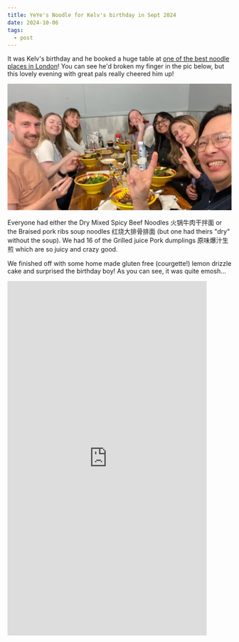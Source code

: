 ```yaml
---
title: YeYe's Noodle for Kelv's birthday in Sept 2024
date: 2024-10-06
tags:
  - post
---
```


It was Kelv's birthday and he booked a huge table at [one of the best noodle places in London](https://yeyelondon.co.uk)! You can see he'd broken my finger in the pic below, but this lovely evening with great pals really cheered him up!

![YeYe's Noodle](/media/yeyes-sept-24/yeye-birthday-gang.webp)

Everyone had either the Dry Mixed Spicy Beef Noodles 火锅牛肉干拌面 or the Braised pork ribs soup noodles 红烧大排骨排面 (but one had theirs "dry" without the soup). We had 16 of the Grilled juice Pork dumplings 原味爆汁生煎 which are so juicy and crazy good.

We finished off with some home made gluten free (courgette!) lemon drizzle cake and surprised the birthday boy! As you can see, it was quite emosh...

<div class="video-wrapper">
<iframe width="448" height="796" src="https://www.youtube.com/embed/32u4eh8-82I" title="7 October 2024" frameborder="0" allow="accelerometer; autoplay; clipboard-write; encrypted-media; gyroscope; picture-in-picture; web-share" referrerpolicy="strict-origin-when-cross-origin" allowfullscreen></iframe>
</div>
